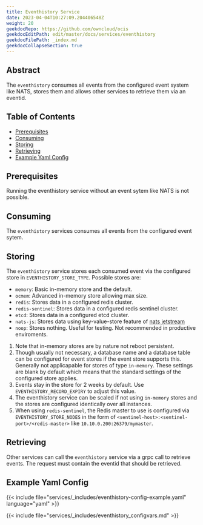```yaml
---
title: Eventhistory Service
date: 2023-04-04T10:27:09.204406548Z
weight: 20
geekdocRepo: https://github.com/owncloud/ocis
geekdocEditPath: edit/master/docs/services/eventhistory
geekdocFilePath: _index.md
geekdocCollapseSection: true
---
```


## Abstract

The `eventhistory` consumes all events from the configured event system like NATS, stores them and allows other services to retrieve them via an eventid.

## Table of Contents

* [Prerequisites](#prerequisites)
* [Consuming](#consuming)
* [Storing](#storing)
* [Retrieving](#retrieving)
* [Example Yaml Config](#example-yaml-config)

## Prerequisites

Running the eventhistory service without an event sytem like NATS is not possible.

## Consuming

The `eventhistory` services consumes all events from the configured event sytem.

## Storing

The `eventhistory` service stores each consumed event via the configured store in `EVENTHISTORY_STORE_TYPE`. Possible stores are:
  -   `memory`: Basic in-memory store and the default.
  -   `ocmem`: Advanced in-memory store allowing max size.
  -   `redis`: Stores data in a configured redis cluster.
  -   `redis-sentinel`: Stores data in a configured redis sentinel cluster.
  -   `etcd`: Stores data in a configured etcd cluster.
  -   `nats-js`: Stores data using key-value-store feature of [nats jetstream](https://docs.nats.io/nats-concepts/jetstream/key-value-store)
  -   `noop`: Stores nothing. Useful for testing. Not recommended in productive enviroments.
1.  Note that in-memory stores are by nature not reboot persistent.
2.  Though usually not necessary, a database name and a database table can be configured for event stores if the event store supports this. Generally not applicapable for stores of type `in-memory`. These settings are blank by default which means that the standard settings of the configured store applies.
3.  Events stay in the store for 2 weeks by default. Use `EVENTHISTORY_RECORD_EXPIRY` to adjust this value.
4.  The eventhistory service can be scaled if not using `in-memory` stores and the stores are configured identically over all instances.
5.  When using `redis-sentinel`, the Redis master to use is configured via `EVENTHISTORY_STORE_NODES` in the form of `<sentinel-host>:<sentinel-port>/<redis-master>` like `10.10.0.200:26379/mymaster`.

## Retrieving

Other services can call the `eventhistory` service via a grpc call to retrieve events. The request must contain the eventid that should be retrieved.

## Example Yaml Config

{{< include file="services/_includes/eventhistory-config-example.yaml"  language="yaml" >}}

{{< include file="services/_includes/eventhistory_configvars.md" >}}

